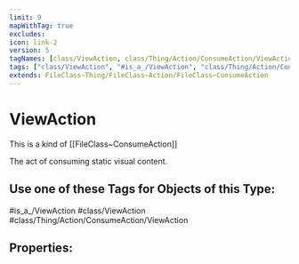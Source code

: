 ```yaml
---
limit: 9
mapWithTag: true
excludes:
icon: link-2
version: 5
tagNames: [class/ViewAction, class/Thing/Action/ConsumeAction/ViewAction, is_a_/ViewAction, schema-org/ViewAction]
tags: ["class/ViewAction", "#is_a_/ViewAction", "class/Thing/Action/ConsumeAction/ViewAction"]
extends: FileClass~Thing/FileClass~Action/FileClass~ConsumeAction
---
```


# ViewAction
This is a kind of [[FileClass~ConsumeAction]]

The act of consuming static visual content.


## Use one of these Tags for Objects of this Type:

#is_a_/ViewAction
#class/ViewAction
#class/Thing/Action/ConsumeAction/ViewAction

## Properties:


